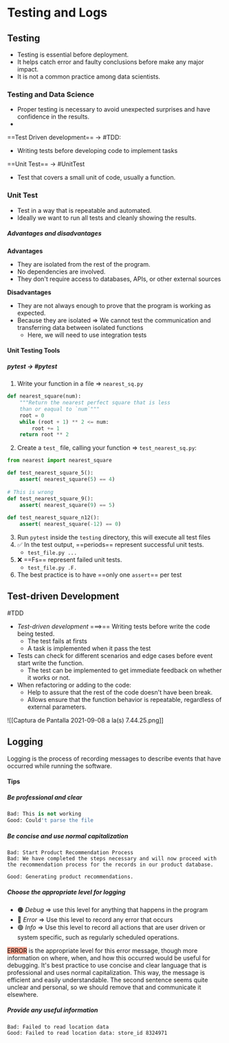 ---
---

# Testing and Logs

## Testing
- Testing is essential before deployment.
- It helps catch error and faulty conclusions before make any major impact.
- It is not a common practice among data scientists.

### Testing and Data Science

- Proper testing is necessary to avoid unexpected surprises and have confidence in the results.
- 

==Test Driven development== -> #TDD:
- Writing tests before developing code to implement tasks

==Unit Test== -> #UnitTest
- Test that covers a small unit of code, usually a function.

### Unit Test

- Test in a way that is repeatable and automated.
- Ideally we want to run all tests and cleanly showing the results.

##### Advantages and disadvantages

**Advantages**
- They are isolated from the rest of the program.
- No dependencies are involved.
- They don't require access to databases, APIs, or other external sources

**Disadvantages**
- They are not always enough to prove that the program is working as expected.
- Because they are isolated => We cannot test the communication and transferring data between isolated functions 
	- Here, we will need to use integration tests

#### Unit Testing Tools
##### pytest -> #pytest

1. Write your function in a file => `nearest_sq.py`

```python
def nearest_square(num):
	"""Return the nearest perfect square that is less
	than or eaqual to `num`"""
	root = 0
	while (root + 1) ** 2 <= num:
		root += 1
	return root ** 2
```

2. Create a `test_` file, calling your function => `test_nearest_sq.py`:

```python
from nearest import nearest_square

def test_nearest_square_5():
	assert( nearest_square(5) == 4)
	
# This is wrong
def test_nearest_square_9():
	assert( nearest_square(9) == 5)
	
def test_nearest_square_n12():
	assert( nearest_square(-12) == 0)
```

3. Run `pytest` inside the `testing` directory, this will execute all test files
4. ✅   In the test output, ==periods== represent successful  unit tests.
	- `test_file.py ...`
5. ❌ ==Fs== represent failed unit tests.
	- `test_file.py .F.`
6. The best practice is to have ==only one `assert`== per test

## Test-driven Development 
#TDD
- *Test-driven development* ===>== Writing tests before write the code being tested.
	- The test fails at firsts
	- A task is implemented when it pass the test
- Tests can check for different scenarios and edge cases before event start write the function.
	- The test can be implemented to get immediate feedback on whether it works or not.
- When refactoring or adding to the code:
	- Help to assure that the rest of the code doesn't have been break.
	- Allows ensure that the function behavior is repeatable, regardless of external parameters.

![[Captura de Pantalla 2021-09-08 a la(s) 7.44.25.png]]

## Logging

Logging is the process of recording messages to describe events that have occurred while running the software.

#### Tips
##### Be professional and clear
```python
Bad: This is not working
Good: Could't parse the file
```

##### Be concise and use normal capitalization
```
Bad: Start Product Recommendation Process
Bad: We have completed the steps necessary and will now proceed with the recommendation process for the records in our product database.

Good: Generating product recommendations.
```

##### Choose the appropriate level for logging
- 🟠  *Debug* => use this level for anything that happens in the program
- 🔴  *Error* => Use this level to record any error that occurs
- 🟢  *Info* => Use this level to record all actions that are user driven or system specific, such as regularly scheduled operations.

<mark style='background-color: #FFA793 !important'>ERROR</mark> is the appropriate level for this error message, though more information on where, when, and how this occurred would be useful for debugging. It's best practice to use concise and clear language that is professional and uses normal capitalization. This way, the message is efficient and easily understandable. The second sentence seems quite unclear and personal, so we should remove that and communicate it elsewhere.

##### Provide any useful information
```
Bad: Failed to read location data
Good: Failed to read location data: store_id 8324971
```

